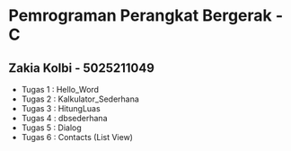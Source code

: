 # Pemrograman Perangkat Bergerak - C

## Zakia Kolbi - 5025211049

- Tugas 1 : Hello_Word
- Tugas 2 : Kalkulator_Sederhana
- Tugas 3 : HitungLuas
- Tugas 4 : dbsederhana
- Tugas 5 : Dialog
- Tugas 6 : Contacts (List View)
